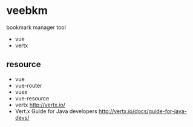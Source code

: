 
# veebkm

bookmark manager tool

* vue
* vertx

## resource

* vue
* vue-router
* vuex
* vue-resource
* vertx http://vertx.io/
* Vert.x Guide for Java developers http://vertx.io/docs/guide-for-java-devs/


